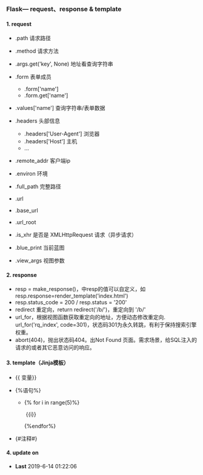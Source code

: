 ### Flask— request、response & template

#### 1. request

* .path 请求路径
* .method 请求方法
* .args.get('key', None) 地址看查询字符串
* .form 表单成员
  * .form['name']
  * .form.get['name']

* .values['name'] 查询字符串/表单数据
* .headers 头部信息
  * .headers['User-Agent'] 浏览器
  * .headers['Host'] 主机
  * ...

* .remote_addr 客户端ip
* .environ 环境
* .full_path 完整路径
* .url
* .base_url
* .url_root
* .is_xhr 是否是 XMLHttpRequest 请求（异步请求）
* .blue_print 当前蓝图
* .view_args 视图参数

#### 2. response

* resp = make_response()，中resp的值可以自定义，如resp.response=render_template('index.html')
* resp.status_code = 200 / resp.status = '200'
*  redirect 重定向，return redirect('/b/')，重定向到 '/b/'
* url_for，根据视图函数获取重定向的地址，方便动态修改重定向. url_for('rq_index', code=301)，状态码301为永久转跳，有利于保持搜索引擎权重。
* abort(404)，抛出状态码404。出Not Found 页面。需求场景，给SQL注入的请求的或者其它恶意访问的响应。

#### 3. template（Jinja模板）

* {{ 变量}}

* {%语句%}

  * {% for i in range(5)%}

    ​		{{i}}

    {%endfor%}

* {#注释#}

#### 4. update on

* **Last** 2019-6-14 01:22:06